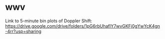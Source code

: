 # wwv
 
Link to 5-minute bin plots of Doppler Shift: https://drive.google.com/drive/folders/1pG6rbUhaflY7wvGKFj0gYwYcK4gn-4rr?usp=sharing
